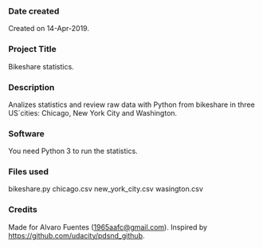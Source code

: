### Date created
Created on 14-Apr-2019.

### Project Title
Bikeshare statistics.

### Description
Analizes statistics and review raw data with Python from bikeshare in three US´cities: Chicago, New York City and Washington.

### Software
You need Python 3 to run the statistics.

### Files used
bikeshare.py
chicago.csv
new_york_city.csv
wasington.csv

### Credits
Made for Alvaro Fuentes (1965aafc@gmail.com).
Inspired by https://github.com/udacity/pdsnd_github.
